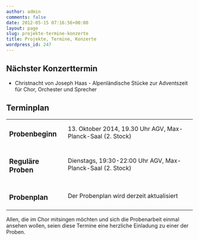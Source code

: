 ```yaml
---
author: admin
comments: false
date: 2012-05-15 07:16:56+00:00
layout: page
slug: projekte-termine-konzerte
title: Projekte, Termine, Konzerte
wordpress_id: 247
---
```


## Nächster Konzerttermin
  * Christnacht von Joseph Haas - Alpenländische Stücke zur Adventszeit für Chor, Orchester und Sprecher
## Terminplan

<table border="0" >
<tbody >
<tr >

<td >

### Probenbeginn
</td>

<td >13. Oktober 2014, 19.30 Uhr
AGV, Max-Planck-Saal (2. Stock)
</td>
</tr>
<tr >

<td >

### Reguläre Proben
</td>

<td >Dienstags, 19:30-22:00 Uhr
AGV, Max-Planck-Saal (2. Stock)
</td>
</tr>
<tr >

<td >

### Probenplan
</td>

<td >Der Probenplan wird derzeit aktualisiert
</td>
</tr>
</tbody>
</table>
Allen, die im Chor mitsingen möchten und sich die Probenarbeit einmal ansehen wollen, seien diese Termine eine herzliche Einladung zu einer der Proben.
